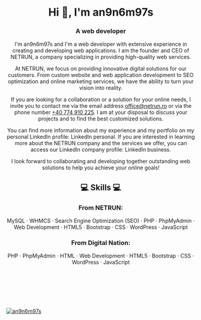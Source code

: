 <h1 align="center">Hi 👋, I'm an9n6m97s</h1>
<h3 align="center">A web developer</h3>
<div align="center">
I'm an9n6m97s and I'm a web developer with extensive experience in creating and developing web applications. I am the founder and CEO of NETRUN, a company specializing in providing high-quality web services.

At NETRUN, we focus on providing innovative digital solutions for our customers. From custom website and web application development to SEO optimization and online marketing services, we have the ability to turn your vision into reality.

If you are looking for a collaboration or a solution for your online needs, I invite you to contact me via the email address office@netrun.ro or via the phone number <a href="https://wa.me/40774910225" >+40 774 910 225</a>. I am at your disposal to discuss your projects and to find the best customized solutions.

You can find more information about my experience and my portfolio on my personal LinkedIn profile: LinkedIn personal. If you are interested in learning more about the NETRUN company and the services we offer, you can access our LinkedIn company profile: LinkedIn business.

I look forward to collaborating and developing together outstanding web solutions to help you achieve your online goals!
</div>
<section align="center">
<h2>💻 Skills 💻</h2>
<h3>From NETRUN:</h3>
<p>MySQL · WHMCS · Search Engine Optimization (SEO) · PHP · PhpMyAdmin · Web Development · HTML5 · Bootstrap · CSS · WordPress · JavaScript</pa>
<h3>From Digital Nation:</h3>
<p>PHP · PhpMyAdmin · HTML · Web Development · HTML5 · Bootstrap · CSS · WordPress · JavaScript</p>
</section>
<br><br><br><br><br>
<p align="left"> <a href="https://github.com/ryo-ma/github-profile-trophy"><img src="https://github-profile-trophy.vercel.app/?username=an9n6m97s" alt="an9n6m97s" /></a> </p>

